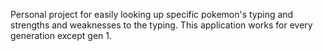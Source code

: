Personal project for easily looking up specific pokemon's typing and strengths and weaknesses to the typing. This application works for every generation except gen 1. 
